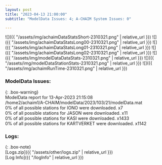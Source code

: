 ```yaml
---
layout: post
title: "2023-04-13 21:00:00"
subtitle: "ModelData Issues: 4; A-CHAIM System Issues: 0"

---
```


![]({{ "/assets/img/achaimDataStatsShort-2310321.png" | relative_url }})
![]({{ "/assets/img/achaimDataStatsLong00-2310321.png" | relative_url }})
![]({{ "/assets/img/achaimDataStatsLong01-2310321.png" | relative_url }})
![]({{ "/assets/img/achaimDataStatsLong02-2310321.png" | relative_url }})
![]({{ "/assets/img/modelDataDataStats-2310321.png" | relative_url }})
![]({{ "/assets/img/modelDataStationStats-2310321.png" | relative_url }})
![]({{ "/assets/img/achaimRunTime-2310321.png" | relative_url }})


### ModelData Issues:  
  
{: .box-warning}  
 ModelData report for 13-Apr-2023 21:15:08   
 /home2/achaim1/A-CHAIM/modelData/2023/103/21/modelData.mat   
 0% of all possible stations for IONO were downloaded. x7   
 0% of all possible stations for JASON were downloaded. x11   
 0% of all possible stations for KASI were downloaded. x1433   
 0% of all possible stations for KARTVERKET were downloaded. x1142   
  


### Logs:  
  
{: .box-note}  
[Logs.zip]({{ "/assets/other/logs.zip" | relative_url }})  
[Log Info]({{ "/logInfo" | relative_url }})  
